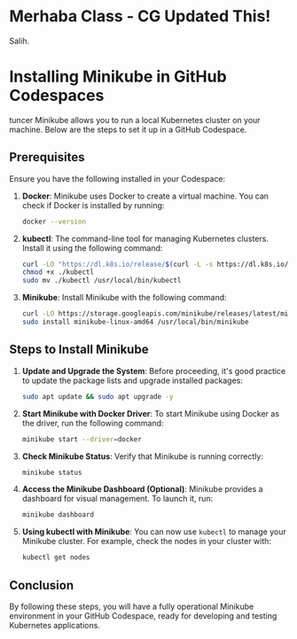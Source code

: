 # Merhaba Class - CG Updated This!
Salih.
# Installing Minikube in GitHub Codespaces
tuncer
Minikube allows you to run a local Kubernetes cluster on your machine. Below are the steps to set it up in a GitHub Codespace.

## Prerequisites

Ensure you have the following installed in your Codespace:

1. **Docker**: Minikube uses Docker to create a virtual machine. You can check if Docker is installed by running:
   ```bash
   docker --version
   ```

2. **kubectl**: The command-line tool for managing Kubernetes clusters. Install it using the following command:
   ```bash
   curl -LO "https://dl.k8s.io/release/$(curl -L -s https://dl.k8s.io/release/stable.txt)/bin/linux/amd64/kubectl"
   chmod +x ./kubectl
   sudo mv ./kubectl /usr/local/bin/kubectl
   ```

3. **Minikube**: Install Minikube with the following command:
   ```bash
   curl -LO https://storage.googleapis.com/minikube/releases/latest/minikube-linux-amd64
   sudo install minikube-linux-amd64 /usr/local/bin/minikube
   ```

## Steps to Install Minikube

1. **Update and Upgrade the System**:
   Before proceeding, it's good practice to update the package lists and upgrade installed packages:
   ```bash
   sudo apt update && sudo apt upgrade -y
   ```

2. **Start Minikube with Docker Driver**:
   To start Minikube using Docker as the driver, run the following command:
   ```bash
   minikube start --driver=docker
   ```

3. **Check Minikube Status**:
   Verify that Minikube is running correctly:
   ```bash
   minikube status
   ```

4. **Access the Minikube Dashboard (Optional)**:
   Minikube provides a dashboard for visual management. To launch it, run:
   ```bash
   minikube dashboard
   ```

5. **Using kubectl with Minikube**:
   You can now use `kubectl` to manage your Minikube cluster. For example, check the nodes in your cluster with:
   ```bash
   kubectl get nodes
   ```

## Conclusion

By following these steps, you will have a fully operational Minikube environment in your GitHub Codespace, ready for developing and testing Kubernetes applications.
